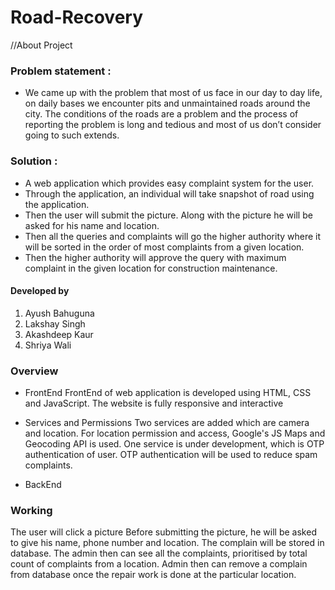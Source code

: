 

# **Road-Recovery**

//About Project

### Problem statement :

- We came up with the problem that most of us face in our day to day life, on daily bases we encounter pits and unmaintained roads around the city. The conditions of the roads are a problem and the process of reporting the problem is long and tedious and most of us don’t consider going to such extends.

### Solution :

- A web application which provides easy complaint system for the user.
- Through the application, an individual will take snapshot of road using the application.
- Then the user will submit the picture. Along with the picture he will be asked for his name and location.
- Then all the queries and complaints will go the higher authority where it will be sorted in the order of most complaints from a given location.
- Then the higher authority will approve the query with maximum complaint in the given location for construction maintenance.

#### Developed by

1. Ayush Bahuguna
2. Lakshay Singh
3. Akashdeep Kaur
4. Shriya Wali

### Overview

- FrontEnd
FrontEnd of web application is developed using HTML, CSS and JavaScript. The website is fully responsive and interactive

- Services and Permissions 
Two services are added which are camera and location. For location permission and access, Google's JS Maps and Geocoding API is used. One service is under development, which is OTP authentication of user. OTP authentication will be used to reduce spam complaints.

- BackEnd

### Working
The user will click a picture Before submitting the picture, he will be asked to give his name, phone number and location. The complain will be stored in database. The admin then can see all the complaints, prioritised by total count of complaints from a location. Admin then can remove a complain from database once the repair work is done at the particular location.
